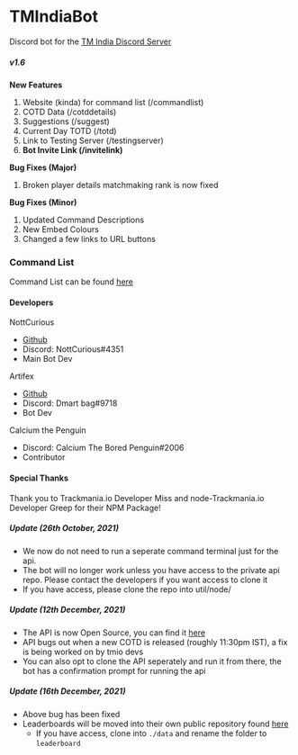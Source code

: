 # TMIndiaBot

Discord bot for the [TM India Discord Server](https://discord.gg/aztYuhWxgU "TM India Discord invite")

##### *v1.6*

**New Features**

1. Website (kinda) for command list (/commandlist)
2. COTD Data (/cotddetails)
3. Suggestions (/suggest)
4. Current Day TOTD (/totd)
5. Link to Testing Server (/testingserver)
6. **Bot Invite Link (/invitelink)**

**Bug Fixes (Major)**

1. Broken player details matchmaking rank is now fixed

**Bug Fixes (Minor)**

1. Updated Command Descriptions
2. New Embed Colours
3. Changed a few links to URL buttons

### Command List

Command List can be found [here](https://gist.github.com/NottCurious/f9b618bbfd8aa133d0de2655b94bfca6)

#### Developers

NottCurious

* [Github](https://github.com/NottCurious)
* Discord: NottCurious#4351
* Main Bot Dev

Artifex

* [Github](https://github.com/Artifexdevstuff)
* Discord: Dmart bag#9718
* Bot Dev

Calcium the Penguin

* Discord: Calcium The Bored Penguin#2006
* Contributor

#### Special Thanks
Thank you to Trackmania.io Developer Miss and node-Trackmania.io Developer Greep for their NPM Package!

##### Update (26th October, 2021)
* We now do not need to run a seperate command terminal just for the api.
* The bot will no longer work unless you have access to the private api repo. Please contact the developers if you want
  access to clone it
* If you have access, please clone the repo into util/node/

##### Update (12th December, 2021)
* The API is now Open Source, you can find it [here](https://github.com/artifexdevstuff/TMIndiaBotApi "TMIndiaBotApi Github Link")
* API bugs out when a new COTD is released (roughly 11:30pm IST), a fix is being worked on by tmio devs
* You can also opt to clone the API seperately and run it from there, the bot has a confirmation prompt for running the api

##### Update (16th December, 2021)
* Above bug has been fixed
* Leaderboards will be moved into their own public repository
  found [here](https://github.com/NottCurious/TrackmaniaLeaderboards)
    * If you have access, clone into `./data` and rename the folder to `leaderboard`